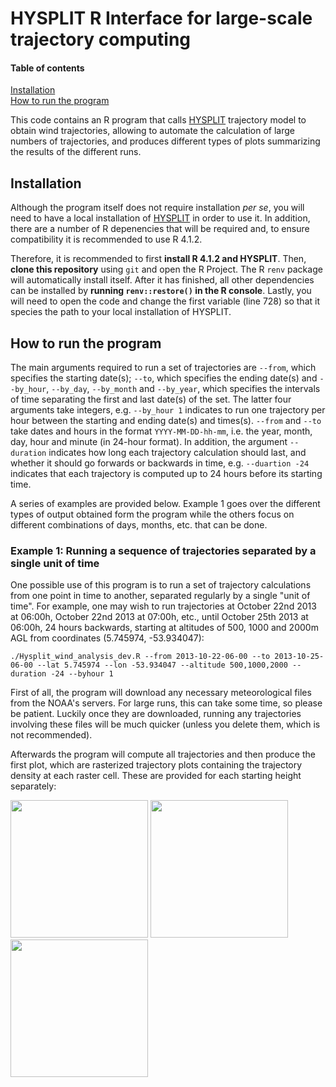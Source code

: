 # HYSPLIT R Interface for large-scale trajectory computing

#### Table of contents
[Installation](#installation)  
[How to run the program](#running)

This code contains an R program that calls [HYSPLIT](https://www.arl.noaa.gov/hysplit/) trajectory model to obtain wind trajectories, allowing to automate the 
calculation of large numbers of trajectories, and produces different types of plots summarizing the results of the different runs.

<a name="installation"/>

## Installation
Although the program itself does not require installation *per se*, you will need to have a local installation of [HYSPLIT](https://www.ready.noaa.gov/HYSPLIT.php) 
in order to use it. In addition, there are a number of R depenencies that will be required and, to ensure compatibility it is recommended to use R 4.1.2.

Therefore, it is recommended to first **install R 4.1.2 and HYSPLIT**. Then, **clone this repository** using `git` and open the R Project. The R `renv` package will
automatically install itself. After it has finished, all other dependencies can be installed by **running `renv::restore()` in the R console**. Lastly, you will need 
to open the code and change the first variable (line 728) so that it species the path to your local installation of HYSPLIT.

<a name="running"/>

## How to run the program
The main arguments required to run a set of trajectories are `--from`, which specifies the starting date(s); `--to`, which specifies the ending date(s) and `--by_hour`, 
`--by_day`, `--by_month` and `--by_year`, which specifies the intervals of time separating the first and last date(s) of the set. The latter four arguments take integers, 
e.g. `--by_hour 1` indicates to run one trajectory per hour between the starting and ending date(s) and times(s). `--from` and `--to` take dates and hours in the format 
`YYYY-MM-DD-hh-mm`, i.e. the year, month, day, hour and minute (in 24-hour format). In addition, the argument `--duration` indicates how long each trajectory calculation 
should last, and whether it should go forwards or backwards in time, e.g. `--duartion -24` indicates that each trajectory is computed up to 24 hours before its starting time.

A series of examples are provided below. Example 1 goes over the different types of output obtained form the program while the others focus on different combinations of days, 
months, etc. that can be done.

### Example 1: Running a sequence of trajectories separated by a single unit of time
One possible use of this program is to run a set of trajectory calculations from one point in time to another, separated regularly by a single "unit of time". For example, 
one may wish to run trajectories at October 22nd 2013 at 06:00h, October 22nd 2013 at 07:00h, etc., until October 25th 2013 at 06:00h, 24 hours backwards, starting at 
altitudes of 500, 1000 and 2000m AGL from coordinates (5.745974, -53.934047):

```
./Hysplit_wind_analysis_dev.R --from 2013-10-22-06-00 --to 2013-10-25-06-00 --lat 5.745974 --lon -53.934047 --altitude 500,1000,2000 --duration -24 --byhour 1
```

First of all, the program will download any necessary meteorological files from the NOAA's servers. For large runs, this can take some time, so please be patient. 
Luckily once they are downloaded, running any trajectories involving these files will be much quicker (unless you delete them, which is not recommended).

Afterwards the program will compute all trajectories and then produce the first plot, which are rasterized trajectory plots containing the trajectory density at each raster
cell. These are provided for each starting height separately:

<img src="https://user-images.githubusercontent.com/85890746/187038873-953ff429-9e78-42f5-825e-c6d54cabcd7a.png" width="220">
<img src="https://user-images.githubusercontent.com/85890746/187039171-40acd992-a090-4a3c-a330-0f959a3404c7.png" width="220">
<img src="https://user-images.githubusercontent.com/85890746/187039272-35ac67a0-77c7-4176-936b-491a2b73b5e1.png" width="220">
